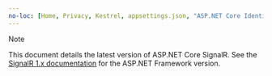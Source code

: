 ```yaml
---
no-loc: [Home, Privacy, Kestrel, appsettings.json, "ASP.NET Core Identity", cookie, Cookie, Blazor, "Blazor Server", "Blazor WebAssembly", "Identity", "Let's Encrypt", Razor, SignalR]
---
```

> [!NOTE]
> This document details the latest version of ASP.NET Core SignalR. See the [SignalR 1.x documentation](/aspnet/signalr/) for the ASP.NET Framework version.
